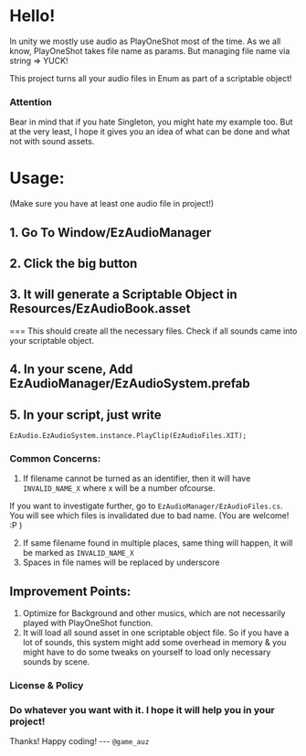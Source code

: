 # Hello!
In unity we mostly use audio as PlayOneShot most of the time. As we all know, PlayOneShot takes file name as params. But managing file name via string => YUCK!

This project turns all your audio files in Enum as part of a scriptable object!

### Attention
Bear in mind that if you hate Singleton, you might hate my example too. But at the very least, I hope it gives you an idea of  what can be done and what not with sound assets.

# Usage: 
(Make sure you have at least one audio file in project!)

## 1. Go To Window/EzAudioManager
## 2. Click the big button
## 3. It will generate a Scriptable Object in Resources/EzAudioBook.asset 
=== This should create all the necessary files. Check if all sounds came into your scriptable object.
## 4. In your scene, Add EzAudioManager/EzAudioSystem.prefab
## 5. In your script, just write

`EzAudio.EzAudioSystem.instance.PlayClip(EzAudioFiles.XIT);`

### Common Concerns:

1. If filename cannot be turned as an identifier, then it will have `INVALID_NAME_X` where x will be a number ofcourse. 

If you want to investigate further, go to `EzAudioManager/EzAudioFiles.cs`. You will see which files is invalidated due to bad name. 
(You are welcome! :P )

2. If same filename found in multiple places, same thing will happen, it will be marked as `INVALID_NAME_X`
3. Spaces in file names will be replaced by underscore

## Improvement Points:
1. Optimize for Background and other musics, which are not necessarily played with PlayOneShot function.
2. It will load all sound asset in one scriptable object file. So if you have a lot of sounds, this system might add some overhead in memory & you might have to do some tweaks on yourself to load only necessary sounds by scene.

### License & Policy
### Do whatever you want with it. I hope it will help you in your project!

Thanks! Happy coding!
--- `@game_auz`
